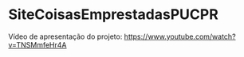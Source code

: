 # SiteCoisasEmprestadasPUCPR

Vídeo de apresentação do projeto: https://www.youtube.com/watch?v=TNSMmfeHr4A
